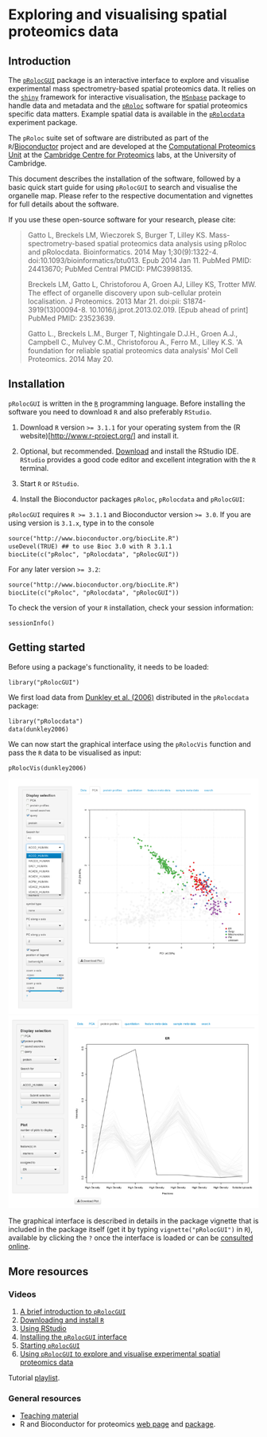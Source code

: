 Exploring and visualising spatial proteomics data
=================================================

## Introduction

The
[`pRolocGUI`](http://www.bioconductor.org/packages/devel/bioc/html/pRolocGUI.html)
package is an interactive interface to explore and visualise
experimental mass spectrometry-based spatial proteomics data. It
relies on the [`shiny`](http://shiny.rstudio.com/) framework for
interactive visualisation, the
[`MSnbase`](http://www.bioconductor.org/packages/release/bioc/html/MSnbase.html)
package to handle data and metadata and the
[`pRoloc`](http://www.bioconductor.org/packages/release/bioc/html/pRoloc.html)
software for spatial proteomics specific data matters. Example spatial
data is available in the
[`pRolocdata`](http://bioconductor.org/packages/release/data/experiment/html/pRolocdata.html)
experiment package.


The `pRoloc` suite set of software are distributed as part of the
`R`/[Bioconductor](http://bioconductor.org/) project and are developed
at the [Computational Proteomics Unit](http://cpu.sysbiol.cam.ac.uk/)
at the
[Cambridge Centre for Proteomics](http://proteomics.bio.cam.ac.uk)
labs, at the University of Cambridge.

This document describes the installation of the software, followed by
a basic quick start guide for using `pRolocGUI` to search and
visualise the organelle map. Please refer to the respective
documentation and vignettes for full details about the software.

If you use these open-source software for your research, please cite:

>  Gatto L, Breckels LM, Wieczorek S, Burger T, Lilley KS.
>  Mass-spectrometry-based spatial proteomics data analysis using pRoloc
>  and pRolocdata. Bioinformatics. 2014 May 1;30(9):1322-4.
>  doi:10.1093/bioinformatics/btu013. Epub 2014 Jan 11. PubMed PMID:
>  24413670; PubMed Central PMCID: PMC3998135.
>
>  Breckels LM, Gatto L, Christoforou A, Groen AJ, Lilley KS, Trotter
>  MW. The effect of organelle discovery upon sub-cellular protein
>  localisation. J Proteomics. 2013 Mar 21. doi:pii:
>  S1874-3919(13)00094-8. 10.1016/j.jprot.2013.02.019. [Epub ahead of
>  print] PubMed PMID: 23523639.
>
>  Gatto L., Breckels L.M., Burger T, Nightingale D.J.H., Groen A.J.,
>  Campbell C., Mulvey C.M., Christoforou A., Ferro M., Lilley K.S. 'A
>  foundation for reliable spatial proteomics data analysis' Mol Cell
>  Proteomics. 2014 May 20. 


## Installation

`pRolocGUI` is written in the [`R`](http://www.r-project.org/)
programming language. Before installing the software you need to
download `R` and also preferably `RStudio`.

1) Download `R` version `>= 3.1.1` for your operating system from the (R
website)[http://www.r-project.org/] and install it.

2) Optional, but
recommended. [Download](http://www.rstudio.com/products/rstudio/download/)
and install the RStudio IDE. `RStudio` provides a good code editor and
excellent integration with the `R` terminal.

3) Start `R` or `RStudio`. 

4) Install the Bioconductor packages `pRoloc`, `pRolocdata` and
`pRolocGUI`:

`pRolocGUI` requires `R >= 3.1.1` and Bioconductor version `>= 3.0`.
If you are using version is `3.1.x`, type in to the console

```{r dev, eval=FALSE}
source("http://www.bioconductor.org/biocLite.R")
useDevel(TRUE) ## to use Bioc 3.0 with R 3.1.1
biocLite(c("pRoloc", "pRolocdata", "pRolocGUI"))
```

For any later version `>= 3.2`:

```{r install, eval=FALSE}
source("http://www.bioconductor.org/biocLite.R")
biocLite(c("pRoloc", "pRolocdata", "pRolocGUI"))
```

To check the version of your `R` installation, check your session
information:

```{r version}
sessionInfo()
```

## Getting started

Before using a package's functionality, it needs to be loaded:

```{r load}
library("pRolocGUI")
```

We first load data from
[Dunkley et al. (2006)](http://www.pnas.org/content/103/17/6518.abstract)
distributed in the `pRolocdata` package:

```{r dunkley}
library("pRolocdata")
data(dunkley2006)
```

We can now start the graphical interface using the `pRolocVis`
function and pass the `R` data to be visualised as input:

```{r gui}
pRolocVis(dunkley2006)
```

![PCA](./vignettes/figures/Screenshot_PCA2.png)
![PP](./vignettes/figures/Screenshot_PP1.png)


The graphical interface is described in details in the package
vignette that is included in the package itself (get it by typing
`vignette("pRolocGUI")` in `R`), available by clicking the `?` once
the interface is loaded or can be
[consulted online](http://bioconductor.org/packages/devel/bioc/vignettes/pRolocGUI/inst/doc/pRolocGUI.html).

## More resources

### Videos

1. [A brief introduction to `pRolocGUI`](http://youtu.be/zXtiiAoB_vM)
2. [Downloading and install `R`](http://youtu.be/qHMUnZnrkdA)
3. [Using RStudio](http://youtu.be/vlSbKf0OK3g)
4. [Installing the `pRolocGUI` interface](http://youtu.be/_VmAZF1g_O4)
5. [Starting `pRolocGUI`](http://youtu.be/24gntTd133w)
6. [Using `pRolocGUI` to explore and visualise experimental spatial proteomics data](http://youtu.be/cG3PEQ-uWhM)

Tutorial [playlist](https://www.youtube.com/watch?v=qHMUnZnrkdA&list=PLvIXxpatSLA2loV5Srs2VBpJIYUlVJ4ow).

### General resources

- [Teaching material](http://lgatto.github.io/TeachingMaterial/)
- R and Bioconductor for proteomics
  [web page](http://lgatto.github.io/RforProteomics/) and
  [package](http://www.bioconductor.org/packages/release/data/experiment/html/RforProteomics.html).


